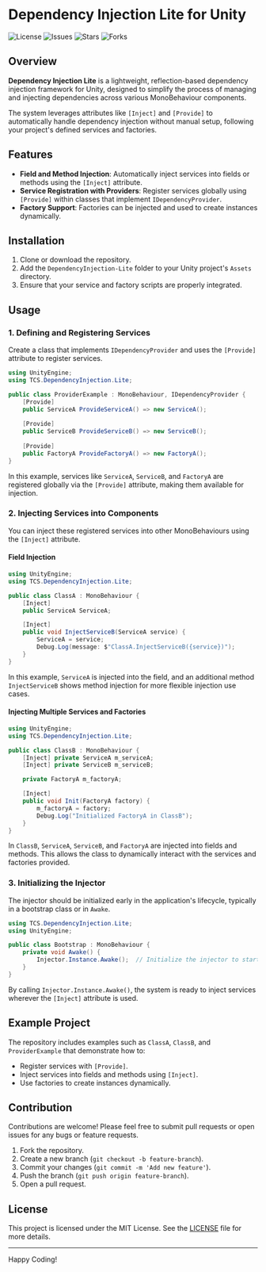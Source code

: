 
# Dependency Injection Lite for Unity

![License](https://img.shields.io/github/license/Ddemon26/DependencyInjection-Lite)
![Issues](https://img.shields.io/github/issues/Ddemon26/DependencyInjection-Lite)
![Stars](https://img.shields.io/github/stars/Ddemon26/DependencyInjection-Lite)
![Forks](https://img.shields.io/github/forks/Ddemon26/DependencyInjection-Lite)

## Overview

**Dependency Injection Lite** is a lightweight, reflection-based dependency injection framework for Unity, designed to simplify the process of managing and injecting dependencies across various MonoBehaviour components.

The system leverages attributes like `[Inject]` and `[Provide]` to automatically handle dependency injection without manual setup, following your project's defined services and factories.

## Features

- **Field and Method Injection**: Automatically inject services into fields or methods using the `[Inject]` attribute.
- **Service Registration with Providers**: Register services globally using `[Provide]` within classes that implement `IDependencyProvider`.
- **Factory Support**: Factories can be injected and used to create instances dynamically.

## Installation

1. Clone or download the repository.
2. Add the `DependencyInjection-Lite` folder to your Unity project's `Assets` directory.
3. Ensure that your service and factory scripts are properly integrated.

## Usage

### 1. Defining and Registering Services

Create a class that implements `IDependencyProvider` and uses the `[Provide]` attribute to register services.

```csharp
using UnityEngine;
using TCS.DependencyInjection.Lite;

public class ProviderExample : MonoBehaviour, IDependencyProvider {
    [Provide]
    public ServiceA ProvideServiceA() => new ServiceA();
    
    [Provide]
    public ServiceB ProvideServiceB() => new ServiceB();
    
    [Provide]
    public FactoryA ProvideFactoryA() => new FactoryA();
}
```

In this example, services like `ServiceA`, `ServiceB`, and `FactoryA` are registered globally via the `[Provide]` attribute, making them available for injection.

### 2. Injecting Services into Components

You can inject these registered services into other MonoBehaviours using the `[Inject]` attribute.

#### Field Injection

```csharp
using UnityEngine;
using TCS.DependencyInjection.Lite;

public class ClassA : MonoBehaviour {
    [Inject]
    public ServiceA ServiceA;

    [Inject]
    public void InjectServiceB(ServiceA service) {
        ServiceA = service;
        Debug.Log(message: $"ClassA.InjectServiceB({service})");
    }
}
```

In this example, `ServiceA` is injected into the field, and an additional method `InjectServiceB` shows method injection for more flexible injection use cases.

#### Injecting Multiple Services and Factories

```csharp
using UnityEngine;
using TCS.DependencyInjection.Lite;

public class ClassB : MonoBehaviour {
    [Inject] private ServiceA m_serviceA;
    [Inject] private ServiceB m_serviceB;

    private FactoryA m_factoryA;

    [Inject]
    public void Init(FactoryA factory) {
        m_factoryA = factory;
        Debug.Log("Initialized FactoryA in ClassB");
    }
}
```

In `ClassB`, `ServiceA`, `ServiceB`, and `FactoryA` are injected into fields and methods. This allows the class to dynamically interact with the services and factories provided.

### 3. Initializing the Injector

The injector should be initialized early in the application's lifecycle, typically in a bootstrap class or in `Awake`.

```csharp
using TCS.DependencyInjection.Lite;
using UnityEngine;

public class Bootstrap : MonoBehaviour {
    private void Awake() {
        Injector.Instance.Awake();  // Initialize the injector to start injecting services
    }
}
```

By calling `Injector.Instance.Awake()`, the system is ready to inject services wherever the `[Inject]` attribute is used.

## Example Project

The repository includes examples such as `ClassA`, `ClassB`, and `ProviderExample` that demonstrate how to:
- Register services with `[Provide]`.
- Inject services into fields and methods using `[Inject]`.
- Use factories to create instances dynamically.

## Contribution

Contributions are welcome! Please feel free to submit pull requests or open issues for any bugs or feature requests.

1. Fork the repository.
2. Create a new branch (`git checkout -b feature-branch`).
3. Commit your changes (`git commit -m 'Add new feature'`).
4. Push the branch (`git push origin feature-branch`).
5. Open a pull request.

## License

This project is licensed under the MIT License. See the [LICENSE](LICENSE) file for more details.

---

Happy Coding!
